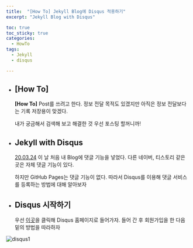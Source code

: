 ```yaml
---
title:  "[How To] Jekyll Blog에 Disqus 적용하기"
excerpt: "Jekyll Blog with Disqus"

toc: true
toc_sticky: true
categories:
  - HowTo
tags:
  - Jekyll
  - disqus

---
```


- ## [How To]

  **[How To]** Post를 쓰려고 한다. 정보 전달 목적도 있겠지만 아직은 정보 전달보다는 기록 저장용이 맞겠다.

  내가 궁금해서 검색해 보고 해결한 것 우선 포스팅 할꺼니까!



- ## Jekyll with Disqus

  [20.03.24](https://nam-ki-bok.github.io/diary/200324TDL/) 이 날 처음 내 Blog에 댓글 기능을 넣었다. 다른 네이버, 티스토리 같은 곳은 자체 댓글 기능이 있다.

  하지만 GitHub Pages는 댓글 기능이 없다. 따라서 Disqus를 이용해 댓글 서비스를 등록하는 방법에 대해 알아보자



- ## Disqus 시작하기

  우선 [이곳](https://disqus.com/)을 클릭해 Disqus 홈페이지로 들어가자. 들어 간 후 회원가입을 한 다음 밑의 방법을 따라하자

![disqus1](/Users/namkibok/nam-ki-bok.github.io/assets/images/disqus1.png)